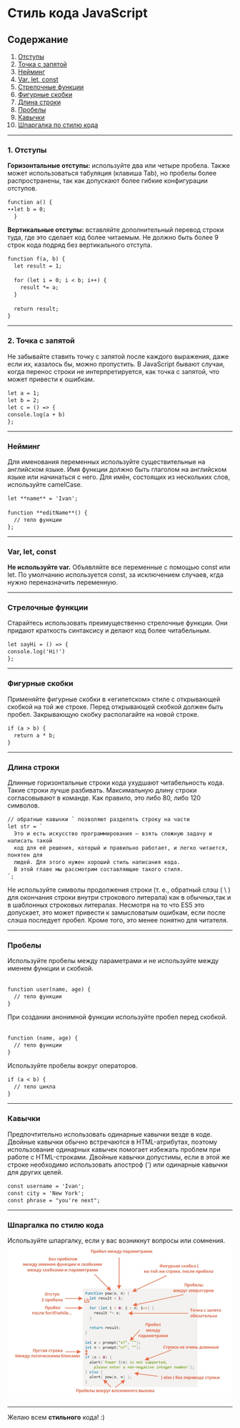 # Стиль кода JavaScript
## Содержание ##
1. [Отступы](#отступы)
2. [Точка с запятой](#точка_с_запятой)
3. [Нейминг](#Нейминг)
4. [Var, let, const](#Var,let,const)
5. [Стрелочные функции](#Стрелочные_функции)
6. [Фигурные скобки](#Фигурные_скобки)
7. [Длина строки](#Длина_строки)
8. [Пробелы](#Пробелы)
9. [Кавычки](#Кавычки)
10. [Шпаргалка по стилю кода](#Шпаргалка_по_стилю_кода)
***

### <a name="отступы">1. Отступы </a> ###

**Горизонтальные отступы:** используйте два или четыре пробела. Также может использоваться табуляция (клавиша Tab), но пробелы более распространены, так как допускают более гибкие конфигурации отступов.  
```
function а() {
∙∙let b = 0;
  }
``` 
**Вертикальные отступы:** вставляйте дополнительный перевод строки туда, где это сделает код более читаемым. Не должно быть более 9 строк кода подряд без вертикального отступа. 
```
function f(a, b) {
  let result = 1;
  
  for (let i = 0; i < b; i++) {
    result *= a;
  }
 
  return result;
}
```
***
### <a name="точка_с_запятой">2. Точка с запятой </a> ###

Не забывайте ставить точку с запятой после каждого выражения, даже если их, казалось бы, можно пропустить. В JavaScript бывают случаи, когда перенос строки не интерпретируется, как точка с запятой, что может привести к ошибкам.
```
let a = 1;
let b = 2;
let c = () => {
console.log(a + b)
};
```
***
### Нейминг ###

Для именования переменных используйте существительные на английском языке.
Имя функции должно быть глаголом на английском языке или начинаться с него. Для имён, состоящих из нескольких слов, используйте camelCase.
```
let **name** = 'Ivan'; 

function **editName**() {
  // тело функции
};
```
***
### Var, let, const ###

**Не используйте var.** Объявляйте все переменные с помощью const или let. По умолчанию используется const, за исключением случаев, кгда нужно переназначить переменную. 
***
### Стрелочные функции ###

Старайтесь использовать преимущественно стрелочные функции. Они придают краткость синтаксису и делают код более читабельным.
```
let sayHi = () => {
console.log('Hi!')
};
```
***
### Фигурные скобки ###
Применяйте фигурные скобки в «египетском» стиле с открывающей скобкой на той же строке. Перед открывающей скобкой должен быть пробел. Закрывающую скобку располагайте на новой строке.
```
if (a > b) {
  return a * b;
}
```
***
### Длина строки ###
Длинные горизонтальные строки кода ухудшают читабельность кода. Такие строки лучше разбивать.
Максимальную длину строки согласовывают в команде. Как правило, это либо 80, либо 120 символов.
```
// обратные кавычки ` позволяют разделять строку на части
let str = `
  Это и есть искусство программирования – взять сложную задачу и написать такой
  код для её решения, который и правильно работает, и легко читается, понятен для 
  людей. Для этого нужен хороший стиль написания кода.
  В этой главе мы рассмотрим составляющие такого стиля.
`;
```
Не используйте символы продолжения строки (т. е., обратный слэш ( \ ) для окончания строки внутри строкового литерала) как в обычных,так и в шаблонных строковых литералах. Несмотря на то что ES5 это допускает, это может привести к замысловатым ошибкам, если после слэша последует пробел. Кроме того, это менее понятно для читателя.
***
### Пробелы ###
Используйте пробелы между параметрами и не используйте между именем функции и скобкой.
```

function user(name, age) {
  // тело функции
}
```
При создании анонимной функции используйте пробел перед скобкой.
```

function (name, age) {
  // тело функции
}
```
Используйте пробелы вокруг операторов.
```
if (a < b) {
  // тело цикла
}
```
***
### Кавычки ###
Предпочтительно использовать одинарные кавычки везде в коде. Двойные кавычки обычно встречаются в HTML-атрибутах, поэтому использование одинарных кавычек помогает избежать проблем при работе с HTML-строками. Двойные кавычки допустимы, если в этой же строке необходимо использовать апостроф (') или одинарные кавычки для других целей.

```
const username = 'Ivan';
const city = 'New York';
const phrase = "you're next";
```
***
### Шпаргалка по стилю кода ###
Используйте шпаргалку, если у вас возникнут вопросы или сомнения. 
![Шпаргалка с правилами синтаксиса](/img.jpg)
***
Желаю всем **стильного** кода! :)
